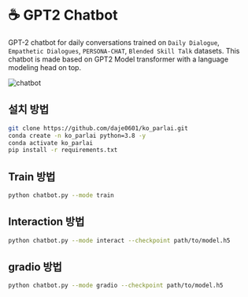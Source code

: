 # ☕ GPT2 Chatbot

GPT-2 chatbot for daily conversations trained on `Daily Dialogue`, `Empathetic Dialogues`, `PERSONA-CHAT`, `Blended Skill Talk` datasets. This chatbot is made based on GPT2 Model transformer with a language modeling head on top.

![chatbot](https://user-images.githubusercontent.com/70326958/151570518-ce70261a-6e8e-47a0-92e5-2d7638e7aa68.jpg)


## 설치 방법
```sh
git clone https://github.com/daje0601/ko_parlai.git
conda create -n ko_parlai python=3.8 -y 
conda activate ko_parlai 
pip install -r requirements.txt
```

## Train 방법 
```sh
python chatbot.py --mode train
```

## Interaction 방법 
```sh
python chatbot.py --mode interact --checkpoint path/to/model.h5
```

## gradio 방법 
```sh
python chatbot.py --mode gradio --checkpoint path/to/model.h5
```